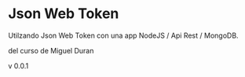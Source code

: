 # Json Web Token

Utilzando Json Web Token con una app NodeJS / Api Rest / MongoDB.

del curso de Miguel Duran

v 0.0.1


